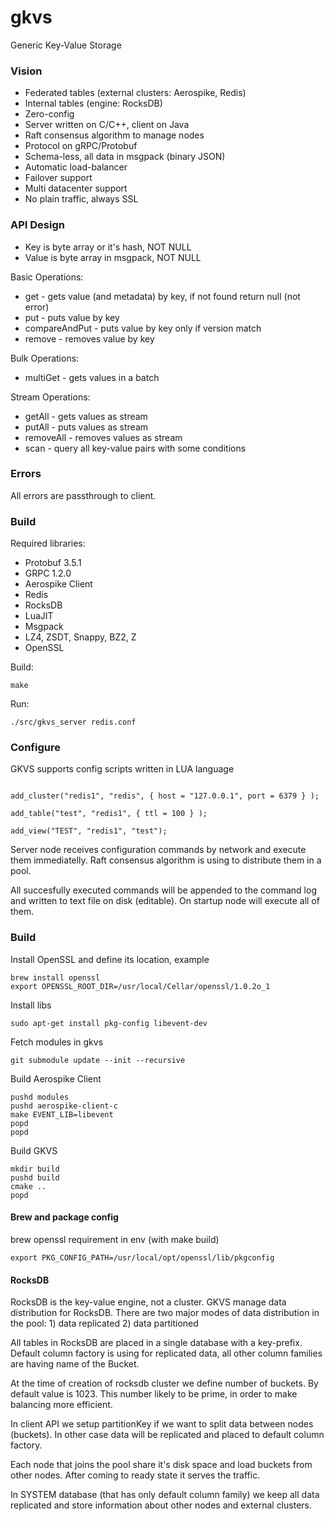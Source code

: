 # gkvs
Generic Key-Value Storage

### Vision
* Federated tables (external clusters: Aerospike, Redis)
* Internal tables (engine: RocksDB)
* Zero-config
* Server written on C/C++, client on Java
* Raft consensus algorithm to manage nodes
* Protocol on gRPC/Protobuf
* Schema-less, all data in msgpack (binary JSON)
* Automatic load-balancer
* Failover support
* Multi datacenter support
* No plain traffic, always SSL

### API Design

* Key is byte array or it's hash, NOT NULL
* Value is byte array in msgpack, NOT NULL

Basic Operations:
* get - gets value (and metadata) by key, if not found return null (not error)
* put - puts value by key
* compareAndPut - puts value by key only if version match
* remove - removes value by key

Bulk Operations:
* multiGet - gets values in a batch

Stream Operations:
* getAll - gets values as stream
* putAll - puts values as stream
* removeAll - removes values as stream
* scan - query all key-value pairs with some conditions

### Errors 

All errors are passthrough to client.

### Build

Required libraries:
* Protobuf 3.5.1
* GRPC 1.2.0
* Aerospike Client
* Redis
* RocksDB
* LuaJIT
* Msgpack
* LZ4, ZSDT, Snappy, BZ2, Z
* OpenSSL

Build:
```
make
```

Run:
```
./src/gkvs_server redis.conf
```

### Configure

GKVS supports config scripts written in LUA language
```

add_cluster("redis1", "redis", { host = "127.0.0.1", port = 6379 } );

add_table("test", "redis1", { ttl = 100 } );

add_view("TEST", "redis1", "test");

```

Server node receives configuration commands by network and execute them immediatelly.
Raft consensus algorithm is using to distribute them in a pool.

All succesfully executed commands will be appended to the command log and written to text file on disk (editable).
On startup node will execute all of them.

### Build

Install OpenSSL and define its location, example

```
brew install openssl
export OPENSSL_ROOT_DIR=/usr/local/Cellar/openssl/1.0.2o_1
```

Install libs
```
sudo apt-get install pkg-config libevent-dev
```

Fetch modules in gkvs
```
git submodule update --init --recursive
```

Build Aerospike Client
```
pushd modules
pushd aerospike-client-c
make EVENT_LIB=libevent
popd
popd
```

Build GKVS
```
mkdir build
pushd build
cmake ..
popd
```


#### Brew and package config

brew openssl requirement in env (with make build)
```
export PKG_CONFIG_PATH=/usr/local/opt/openssl/lib/pkgconfig
```

#### RocksDB

RocksDB is the key-value engine, not a cluster. GKVS manage data distribution for RocksDB.
There are two major modes of data distribution in the pool: 1) data replicated 2) data partitioned

All tables in RocksDB are placed in a single database with a key-prefix. Default column factory is using
for replicated data, all other column families are having name of the Bucket.

At the time of creation of rocksdb cluster we define number of buckets. By default value is 1023.
This number likely to be prime, in order to make balancing more efficient.

In client API we setup partitionKey if we want to split data between nodes (buckets). In other case
data will be replicated and placed to default column factory.

Each node that joins the pool share it's disk space and load buckets from other nodes.
After coming to ready state it serves the traffic.

In SYSTEM database (that has only default column family) we keep all data replicated and store
information about other nodes and external clusters.
